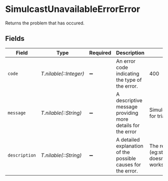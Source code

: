 # SimulcastUnavailableErrorError

Returns the problem that has occured.



## Fields

| Field                                                                          | Type                                                                           | Required                                                                       | Description                                                                    | Example                                                                        |
| ------------------------------------------------------------------------------ | ------------------------------------------------------------------------------ | ------------------------------------------------------------------------------ | ------------------------------------------------------------------------------ | ------------------------------------------------------------------------------ |
| `code`                                                                         | *T.nilable(::Integer)*                                                         | :heavy_minus_sign:                                                             | An error code indicating the type of the error.<br/>                           | 400                                                                            |
| `message`                                                                      | *T.nilable(::String)*                                                          | :heavy_minus_sign:                                                             | A descriptive message providing more details for the error<br/>                | Simulcast is not available for trial streams                                   |
| `description`                                                                  | *T.nilable(::String)*                                                          | :heavy_minus_sign:                                                             | A detailed explanation of the possible causes for the error.<br/>              | The requested resource (eg:streamId/playbackId) doesn't exist in the workspace |